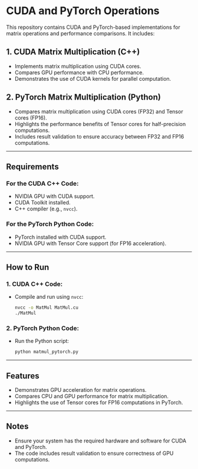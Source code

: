 # CUDA and PyTorch Operations

This repository contains CUDA and PyTorch-based implementations for matrix operations and performance comparisons. It includes:

## 1. CUDA Matrix Multiplication (C++)
- Implements matrix multiplication using CUDA cores.
- Compares GPU performance with CPU performance.
- Demonstrates the use of CUDA kernels for parallel computation.

## 2. PyTorch Matrix Multiplication (Python)
- Compares matrix multiplication using CUDA cores (FP32) and Tensor cores (FP16).
- Highlights the performance benefits of Tensor cores for half-precision computations.
- Includes result validation to ensure accuracy between FP32 and FP16 computations.

---

## Requirements

### For the CUDA C++ Code:
- NVIDIA GPU with CUDA support.
- CUDA Toolkit installed.
- C++ compiler (e.g., `nvcc`).

### For the PyTorch Python Code:
- PyTorch installed with CUDA support.
- NVIDIA GPU with Tensor Core support (for FP16 acceleration).

---

## How to Run

### 1. CUDA C++ Code:
- Compile and run using `nvcc`:
  ```bash
  nvcc -o MatMul MatMul.cu
  ./MatMul
  ```

### 2. PyTorch Python Code:
- Run the Python script:
  ```bash
  python matmul_pytorch.py
  ```

---

## Features
- Demonstrates GPU acceleration for matrix operations.
- Compares CPU and GPU performance for matrix multiplication.
- Highlights the use of Tensor cores for FP16 computations in PyTorch.

---

## Notes
- Ensure your system has the required hardware and software for CUDA and PyTorch.
- The code includes result validation to ensure correctness of GPU computations.
